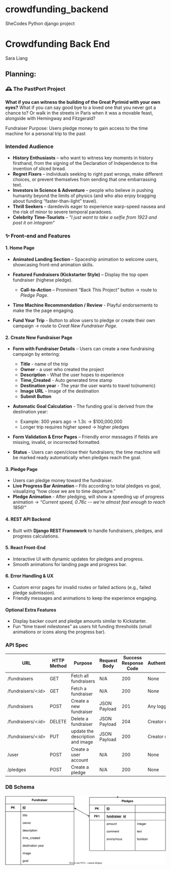 # crowdfunding_backend
SheCodes Python django project

# Crowdfunding Back End
Sara Liang 

## Planning:
### 🕰 The PastPort Project
**What if you can witness the building of the Great Pyrimid with your own eyes?** 
What if you can say good bye to a loved one that you never got a chance to? Or walk in the streets in Paris when it was a movable feast, alongside with Hemingway and Fitzgerald?

Fundraiser Purpose: Users pledge money to gain access to the time machine for a personal trip to the past 

### Intended Audience

- **History Enthusiasts** – who want to witness key moments in history firsthand, from the signing of the Declaration of Independence to the invention of sliced bread.  
- **Regret Fixers** – individuals seeking to right past wrongs, make different choices, or prevent themselves from sending that one embarrassing text.  
- **Investors in Science & Adventure** – people who believe in pushing humanity beyond the limits of physics (and who also enjoy bragging about funding “faster-than-light” travel).  
- **Thrill Seekers** – daredevils eager to experience warp-speed nausea and the risk of minor to severe temporal paradoxes.  
- **Celebrity Time-Tourists** – *"I just want to take a selfie from 1923 and post it on intagram"*



### ✨ Front-end and Features  

#### 1. Home Page
- **Animated Landing Section** – Spaceship animation to welcome users, showcasing front-end animation skills.  
- **Featured Fundraisers (Kickstarter Style)** – Display the top open fundraiser (highese pledge).  
  - **Call-to-Action** – Prominent “Back This Project” button &rarr; route to *Pledge Page*.

- **Time Machine Recommendation / Review** - Playful endorsements to make the the page engaging.

- **Fund Your Trip** - Button to allow users to pledge or create their own campaign &rarr; route to *Creat New Fundraiser Page*.


#### 2. Create New Fundraiser Page
- **Form with Fundraiser Details** – Users can create a new fundraising campaign by entering:
  - **Title** - name of the trip
  - **Owner** - a user who created the project
  - **Description** - What the user hopes to experience 
  - **Time_Created** - Auto generated time stamp
  - **Destination year** - The year the user wants to travel  to(numeric)
  - **Image URL** - Image of the destination
  - **Submit Button**

- **Automatic Goal Calculation** - The funding goal is derived from the destination year:
  - Example: 300 years ago &rarr; 1.3c &rarr; $100,000,000
  - Longer trip requires higher speed &rarr; higher pledges
  
- **Form Validation & Error Pages** – Friendly error messages if fields are missing, invalid, or incorrected formatted.

- **Status** - Users can open/close their fundraisers; the time machine will be marked ready automatically when pledges reach the goal.

#### 3. Pledge Page

- Users can pledge money toward the fundraiser.  
- **Live Progress Bar Animation** – Fills according to total pledges vs goal, visualizing “how close we are to time departure.”  
- **Pledge Animation** - After pledging, will show a speeding up of progress animation &rarr; *“Current speed, 0.76c -- we're almost fast enough to reach 1856!”*

#### 4. REST API Backend
- Built with **Django REST Framework** to handle fundraisers, pledges, and progress calculations.  

#### 5. React Front-End
- Interactive UI with dynamic updates for pledges and progress.  
- Smooth animations for landing page and progress bar.  

#### 6. Error Handling & UX
- Custom error pages for invalid routes or failed actions (e.g., failed pledge submission).  
- Friendly messages and animations to keep the experience engaging.  

#### Optional Extra Features
- Display backer count and pledge amounts similar to Kickstarter.  
- Fun “time travel milestones” as users hit funding thresholds (small animations or icons along the progress bar).



### API Spec


| URL | HTTP Method | Purpose | Request Body | Success Response Code | Authentication/Authorisation |
| --- | ----------- | ------- | ------------ | --------------------- | ---------------------------- |
| /fundraisers | GET | Fetch all fundraisers | N/A | 200 | None |
| /fundraisers/<:id> | GET | Fetch a fundraiser | N/A | 200 | None |
| /fundraisers | POST | Create a new fundraiser| JSON Payload | 201 | Any logged in user |
| /fundraisers/<:id> | DELETE | Delete a fundraiser| JSON Payload | 204 | Creator of the fundraiser |
| /fundraisers/<:id>| PUT | update the description and image | JSON Payload | 200 | Creator of the fundraiser |
| /user | POST | Create a user account | N/A | 200 | None |
| /pledges | POST | Create a pledge | N/A | 200 | None |



### DB Schema
![]( database.drawio.svg)


